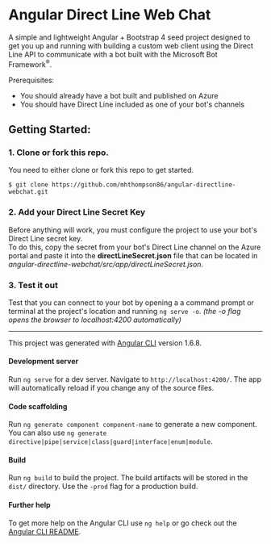 # Angular Direct Line Web Chat

A simple and lightweight Angular + Bootstrap 4 seed project designed to get you up and running with building 
a custom web client using the Direct Line API to communicate with a bot built with the Microsoft Bot Framework<sup>&reg;</sup>.

Prerequisites:
* You should already have a bot built and published on Azure
* You should have Direct Line included as one of your bot's channels
 
 
 ## Getting Started:
 
 ### 1. Clone or fork this repo.
 You need to either clone or fork this repo to get started.
 ```shell
 $ git clone https://github.com/mhthompson86/angular-directline-webchat.git
 ```
 ### 2. Add your Direct Line Secret Key
 Before anything will work, you must configure the project to use your bot's Direct Line secret key.  
 To do this, copy the secret from your bot's Direct Line channel on the Azure portal and paste it into the 
 __directLineSecret.json__ file that can be located in 
 _angular-directline-webchat/src/app/directLineSecret.json_.
 
 ### 3. Test it out
 Test that you can connect to your bot by opening a a command prompt or terminal at the project's location and
  running `ng serve -o`. _(the -o flag opens the browser to localhost:4200 automatically)_
  
--------------------------------------

This project was generated with [Angular CLI](https://github.com/angular/angular-cli) version 1.6.8.

#### Development server

Run `ng serve` for a dev server. Navigate to `http://localhost:4200/`. The app will automatically reload if you change any of the source files.

#### Code scaffolding

Run `ng generate component component-name` to generate a new component. You can also use `ng generate directive|pipe|service|class|guard|interface|enum|module`.

#### Build

Run `ng build` to build the project. The build artifacts will be stored in the `dist/` directory. Use the `-prod` flag for a production build.

#### Further help

To get more help on the Angular CLI use `ng help` or go check out the [Angular CLI README](https://github.com/angular/angular-cli/blob/master/README.md).
